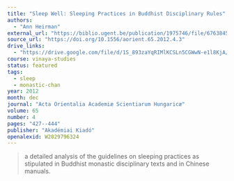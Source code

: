 ```yaml
---
title: "Sleep Well: Sleeping Practices in Buddhist Disciplinary Rules"
authors:
  - "Ann Heirman"
external_url: "https://biblio.ugent.be/publication/1975746/file/6763845.pdf"
source_url: "https://doi.org/10.1556/aorient.65.2012.4.3"
drive_links:
  - "https://drive.google.com/file/d/1S_893zaYqRIMlKCSLn5CGWwN-e1l8KjA/view?usp=drivesdk"
course: vinaya-studies
status: featured
tags:
  - sleep
  - monastic-chan
year: 2012
month: dec
journal: "Acta Orientalia Academiæ Scientiarum Hungaricæ"
volume: 65
number: 4
pages: "427--444"
publisher: "Akadémiai Kiadó"
openalexid: W2029796324
---
```


> a detailed analysis of the guidelines on sleeping practices as stipulated in Buddhist monastic disciplinary texts and in Chinese manuals.
